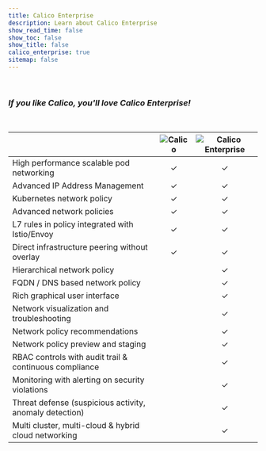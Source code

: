 ```yaml
---
title: Calico Enterprise
description: Learn about Calico Enterprise
show_read_time: false
show_toc: false
show_title: false
calico_enterprise: true
sitemap: false
---
```

<br>
<h3 style="font-style: italic;">If you like Calico, you'll love Calico Enterprise!</h3>
<br>
<table style="max-width: 900px;">
  <thead>
    <tr>
      <th></th>
      <th style="text-align: center"><img src="{{site.baseurl}}/images/calico-logo-64px.png" alt="Calico" style="margin: auto;"></th>
      <th style="text-align: center"><img src="{{site.baseurl}}/images/calico-enterprise-logo-64px.png" alt="Calico Enterprise" style="margin: auto;"></th>
    </tr>
  </thead>
  <tbody>
    <tr>
      <td>High performance scalable pod networking</td>
      <td style="text-align: center">✓</td>
      <td style="text-align: center">✓</td>
    </tr>
    <tr>
      <td>Advanced IP Address Management</td>
      <td style="text-align: center">✓</td>
      <td style="text-align: center">✓</td>
    </tr>
    <tr>
      <td>Kubernetes network policy</td>
      <td style="text-align: center">✓</td>
      <td style="text-align: center">✓</td>
    </tr>
    <tr>
      <td>Advanced network policies</td>
      <td style="text-align: center">✓</td>
      <td style="text-align: center">✓</td>
    </tr>
    <tr>
      <td>L7 rules in policy integrated with Istio/Envoy</td>
      <td style="text-align: center">✓</td>
      <td style="text-align: center">✓</td>
    </tr>
    <tr>
      <td>Direct infrastructure peering without overlay</td>
      <td style="text-align: center">✓</td>
      <td style="text-align: center">✓</td>
    </tr>
    <tr>
      <td>Hierarchical network policy</td>
      <td style="text-align: center">&nbsp;</td>
      <td style="text-align: center">✓</td>
    </tr>
    <tr>
      <td>FQDN / DNS based network policy</td>
      <td style="text-align: center">&nbsp;</td>
      <td style="text-align: center">✓</td>
    </tr>
    <tr>
      <td>Rich graphical user interface</td>
      <td style="text-align: center">&nbsp;</td>
      <td style="text-align: center">✓</td>
    </tr>
    <tr>
      <td>Network visualization and troubleshooting</td>
      <td style="text-align: center">&nbsp;</td>
      <td style="text-align: center">✓</td>
    </tr>
    <tr>
      <td>Network policy recommendations</td>
      <td style="text-align: center">&nbsp;</td>
      <td style="text-align: center">✓</td>
    </tr>
    <tr>
      <td>Network policy preview and staging</td>
      <td style="text-align: center">&nbsp;</td>
      <td style="text-align: center">✓</td>
    </tr>
    <tr>
      <td>RBAC controls with audit trail &amp; continuous compliance</td>
      <td style="text-align: center">&nbsp;</td>
      <td style="text-align: center">✓</td>
    </tr>
    <tr>
      <td>Monitoring with alerting on security violations</td>
      <td style="text-align: center">&nbsp;</td>
      <td style="text-align: center">✓</td>
    </tr>
    <tr>
      <td>Threat defense (suspicious activity, anomaly detection)</td>
      <td style="text-align: center">&nbsp;</td>
      <td style="text-align: center">✓</td>
    </tr>
    <tr>
      <td>Multi cluster, multi-cloud & hybrid cloud networking</td>
      <td style="text-align: center">&nbsp;</td>
      <td style="text-align: center">✓</td>
    </tr>
  </tbody>
</table>
